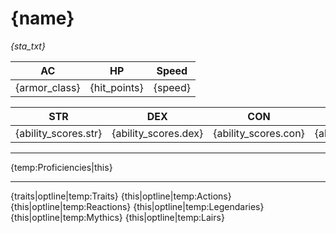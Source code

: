 # {name}
_{sta_txt}_


| AC | HP | Speed |
|:---:|:---:|:---:|
| {armor_class} | {hit_points} | {speed} |

| STR | DEX | CON | INT | WIS | CHA |
|:---:|:---:|:---:|:---:|:---:|:---:|
| {ability_scores.str} | {ability_scores.dex} | {ability_scores.con} | {ability_scores.int} | {ability_scores.wis} | {ability_scores.cha} |

---
{temp:Proficiencies|this}

---
{traits|optline|temp:Traits}
{this|optline|temp:Actions}
{this|optline|temp:Reactions}
{this|optline|temp:Legendaries}
{this|optline|temp:Mythics}
{this|optline|temp:Lairs}

